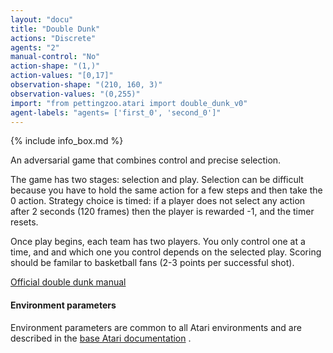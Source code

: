 ```yaml
---
layout: "docu"
title: "Double Dunk"
actions: "Discrete"
agents: "2"
manual-control: "No"
action-shape: "(1,)"
action-values: "[0,17]"
observation-shape: "(210, 160, 3)"
observation-values: "(0,255)"
import: "from pettingzoo.atari import double_dunk_v0"
agent-labels: "agents= ['first_0', 'second_0']"
---
```


{% include info_box.md %}


An adversarial game that combines control and precise selection.

The game has two stages: selection and play. Selection can be
difficult because you have to hold the same action for a few steps and then
take the 0 action. Strategy choice is timed: if a player does not select any action after 2 seconds (120 frames)
then the player is rewarded -1, and the timer resets.

Once play begins, each team has two players. You only control
one at a time, and and which one you control depends on the selected play.
Scoring should be familar to basketball fans (2-3 points per successful shot).

[Official double dunk manual](https://atariage.com/manual_html_page.php?SoftwareLabelID=153)


#### Environment parameters

Environment parameters are common to all Atari environments and are described in the [base Atari documentation](../atari) .
